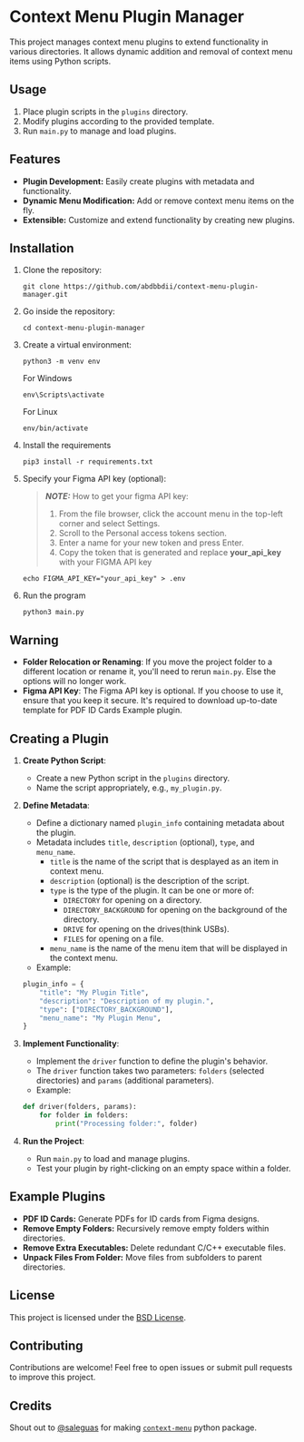 # Context Menu Plugin Manager

This project manages context menu plugins to extend functionality in various directories. It allows dynamic addition and removal of context menu items using Python scripts.

## Usage
1. Place plugin scripts in the `plugins` directory.
2. Modify plugins according to the provided template.
3. Run `main.py` to manage and load plugins.

## Features
- **Plugin Development:** Easily create plugins with metadata and functionality.
- **Dynamic Menu Modification:** Add or remove context menu items on the fly.
- **Extensible:** Customize and extend functionality by creating new plugins.

## Installation
1. Clone the repository:
    ```
    git clone https://github.com/abdbbdii/context-menu-plugin-manager.git
    ```

2. Go inside the repository:
    ```
    cd context-menu-plugin-manager
    ```

3. Create a virtual environment:
    ```
    python3 -m venv env
    ```
    For Windows
    ```
    env\Scripts\activate
    ```
    For Linux
    ```
    env/bin/activate
    ```

4. Install the requirements
    ```
    pip3 install -r requirements.txt
    ```

5. Specify your Figma API key (optional):
    > **_NOTE:_** How to get your figma API key:
    >   1. From the file browser, click the account menu in the top-left corner and select Settings.
    >   2. Scroll to the Personal access tokens section.
    >   3. Enter a name for your new token and press Enter.
    >   4. Copy the token that is generated and replace **your_api_key** with your FIGMA API key
    ```
    echo FIGMA_API_KEY="your_api_key" > .env
    ```

6. Run the program
    ```
    python3 main.py
    ```

## Warning
   - **Folder Relocation or Renaming**: If you move the project folder to a different location or rename it, you'll need to rerun `main.py`. Else the options will no longer work.
   - **Figma API Key**: The Figma API key is optional. If you choose to use it, ensure that you keep it secure. It's required to download up-to-date template for PDF ID Cards Example plugin.

## Creating a Plugin
1. **Create Python Script**:
    - Create a new Python script in the `plugins` directory.
    - Name the script appropriately, e.g., `my_plugin.py`.

2. **Define Metadata**:
    - Define a dictionary named `plugin_info` containing metadata about the plugin.
    - Metadata includes `title`, `description` (optional), `type`, and `menu_name`.
      - `title` is the name of the script that is desplayed as an item in context menu.
      - `description` (optional) is the description of the script.
      - `type` is the type of the plugin. It can be one or more of:
        - `DIRECTORY` for opening on a directory.
        - `DIRECTORY_BACKGROUND` for opening on the background of the directory.
        - `DRIVE` for opening on the drives(think USBs).
        - `FILES` for opening on a file.
      - `menu_name` is the name of the menu item that will be displayed in the context menu.
    - Example:
    ```python
    plugin_info = {
        "title": "My Plugin Title",
        "description": "Description of my plugin.",
        "type": ["DIRECTORY_BACKGROUND"],
        "menu_name": "My Plugin Menu",
    }
    ```

3. **Implement Functionality**:
    - Implement the `driver` function to define the plugin's behavior.
    - The `driver` function takes two parameters: `folders` (selected directories) and `params` (additional parameters).
    - Example:
    ```python
    def driver(folders, params):
        for folder in folders:
            print("Processing folder:", folder)
    ```

4. **Run the Project**:
    - Run `main.py` to load and manage plugins.
    - Test your plugin by right-clicking on an empty space within a folder.

## Example Plugins
- **PDF ID Cards:** Generate PDFs for ID cards from Figma designs.
- **Remove Empty Folders:** Recursively remove empty folders within directories.
- **Remove Extra Executables:** Delete redundant C/C++ executable files.
- **Unpack Files From Folder:** Move files from subfolders to parent directories.

## License
This project is licensed under the [BSD License](https://github.com/abdbbdii/context-menu-plugin-manager/blob/main/LICENSE).

## Contributing
Contributions are welcome! Feel free to open issues or submit pull requests to improve this project.

## Credits
Shout out to [@saleguas](https://github.com/saleguas) for making [`context-menu`](https://github.com/saleguas/context_menu) python package.
